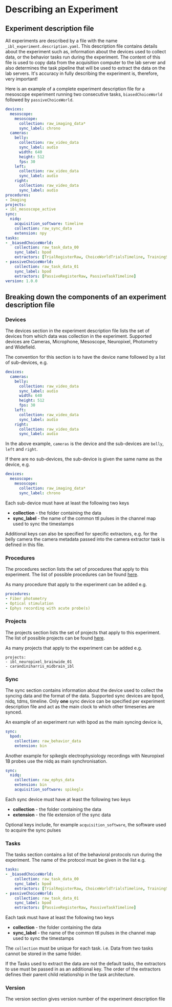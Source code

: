 # Describing an Experiment

## Experiment description file
All experiments are described by a file with the name `_ibl_experiment.description.yaml`. 
This description file contains details about the experiment such as, information about the devices used to collect data,
or the behavior tasks run during the experiment. The content of this file is used to copy data from 
the acquisition computer to the lab server and also determines the task pipeline that will be 
used to extract the data on the lab servers. It's accuracy in fully describing the experiment
is, therefore, very important!

Here is an example of a complete experiment description file for a mesoscope experiment running
two consecutive tasks, `biasedChoiceWorld` followed by `passiveChoiceWorld`. 

```yaml
devices:
  mesoscope:
    mesoscope:
      collection: raw_imaging_data*
      sync_label: chrono
  cameras:
    belly:
      collection: raw_video_data
      sync_label: audio
      width: 640
      height: 512
      fps: 30
    left:
      collection: raw_video_data
      sync_label: audio
    right:
      collection: raw_video_data
      sync_label: audio
procedures:
- Imaging
projects:
- ibl_mesoscope_active
sync:
  nidq:
    acquisition_software: timeline
    collection: raw_sync_data
    extension: npy
tasks:
- _biasedChoiceWorld:
    collection: raw_task_data_00
    sync_label: bpod
    extractors: [TrialRegisterRaw, ChoiceWorldTrialsTimeline, TrainingStatus]
- passiveChoiceWorld:
    collection: raw_task_data_01
    sync_label: bpod
    extractors: [PassiveRegisterRaw, PassiveTaskTimeline]
version: 1.0.0
```

## Breaking down the components of an experiment description file

### Devices
The devices section in the experiment description file lists the set of devices from which data was collection in
the experiment. Supported devices are Cameras, Microphone, Mesoscope, Neuropixel, Photometry and Widefield.

The convention for this section is to have the device name followed by a list of sub-devices, e.g.
```yaml
devices:
  cameras:
    belly:
      collection: raw_video_data
      sync_label: audio
      width: 640
      height: 512
      fps: 30
    left:
      collection: raw_video_data
      sync_label: audio
    right:
      collection: raw_video_data
      sync_label: audio

```

In the above example, `cameras` is the device and the sub-devices are `belly`, `left` and `right`.

If there are no sub-devices, the sub-device is given the same name as the device, e.g.

```yaml
devices:
  mesoscope:
    mesoscope:
      collection: raw_imaging_data*
      sync_label: chrono
```

Each sub-device must have at least the following two keys
- **collection** - the folder containing the data
- **sync_label** - the name of the common ttl pulses in the channel map used to sync the timestamps

Additional keys can also be specified for specific extractors, e.g. for the belly camera the camera 
metadata passed into the camera extractor task is defined in this file.

### Procedures

The procedures section lists the set of procedures that apply to this experiment. The list of possible
procedures can be found [here](https://alyx.internationalbrainlab.org/admin/actions/proceduretype/).

As many procedure that apply to the experiment can be added e.g.
```yaml
procedures:
- Fiber photometry
- Optical stimulation
- Ephys recording with acute probe(s)
```

### Projects

The projects section lists the set of projects that apply to this experiment. The list of possible projects
can be found [here](https://alyx.internationalbrainlab.org/admin/subjects/project/).

As many projects that apply to the experiment can be added e.g.
```
projects:
- ibl_neuropixel_brainwide_01
- carandiniharris_midbrain_ibl

```
### Sync
The sync section contains information about the device used to collect the syncing data and the format of the data.
Supported sync devices are bpod, nidq, tdms, timeline. Only **one** sync device can be specified per experiment
description file and act as the main clock to which other timeseries are synced.

An example of an experiment run with bpod as the main syncing device is, 

```yaml
sync:
  bpod:
    collection: raw_behavior_data
    extension: bin

```

Another example for spikeglx electrophysiology recordings with Neuropixel 1B probes use the
nidq as main synchronisation.

```yaml
sync:
  nidq:
    collection: raw_ephys_data
    extension: bin
    acquisition_software: spikeglx
```

Each sync device must have at least the following two keys
- **collection** - the folder containing the data
- **extension** - the file extension of the sync data

Optional keys include, for example `acquisition_software`, the software used to acquire the sync pulses

### Tasks

The tasks section contains a list of the behavioral protocols run during the experiment. The name of the
protocol must be given in the list e.g.
```yaml
tasks:
- _biasedChoiceWorld:
    collection: raw_task_data_00
    sync_label: bpod
    extractors: [TrialRegisterRaw, ChoiceWorldTrialsTimeline, TrainingStatus]
- passiveChoiceWorld:
    collection: raw_task_data_01
    sync_label: bpod
    extractors: [PassiveRegisterRaw, PassiveTaskTimeline]
```

Each task must have at least the following two keys
- **collection** - the folder containing the data
- **sync_label** - the name of the common ttl pulses in the channel map used to sync the timestamps

The `collection` must be unique for each task. i.e. Data from two tasks cannot be stored in the same folder.

If the Tasks used to extract the data are not the default tasks, the extractors to use must be passed in
as an additional key. The order of the extractors defines their parent child relationship in the task architecture.

### Version
The version section gives version number of the experiment description file








